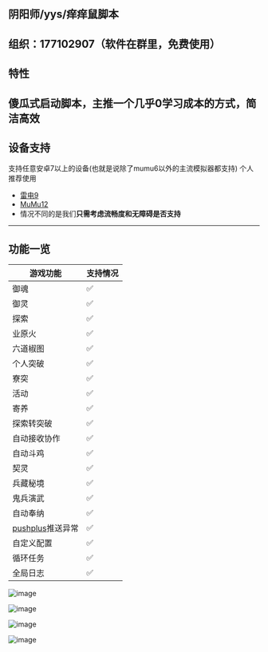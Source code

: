 ## 阴阳师/yys/痒痒鼠脚本
## 组织：177102907（软件在群里，免费使用）
## 特性
傻瓜式启动脚本，主推一个几乎0学习成本的方式，简洁高效
---
## 设备支持
支持任意安卓7以上的设备(也就是说除了mumu6以外的主流模拟器都支持)
个人推荐使用
- [雷电9](https://www.ldmnq.com/) 
- [MuMu12](https://mumu.163.com/)
- 情况不同的是我们**只需考虑流畅度和无障碍是否支持**
---
## 功能一览
| 游戏功能 | 支持情况 |
| ----|----------|
| 御魂|✅|
| 御灵|✅|
| 探索|✅|
| 业原火|✅|
| 六道椒图|✅|
| 个人突破|✅|
| 寮突|✅|
| 活动|✅|
| 寄养|✅|
| 探索转突破|✅|
| 自动接收协作 |✅|
| 自动斗鸡 |✅|
| 契灵 |✅|
| 兵藏秘境 |✅|
| 鬼兵演武 |✅|
| 自动奉纳 |✅|
|[pushplus](https://www.pushplus.plus/)推送异常|✅|
|自定义配置|✅|
|循环任务|✅|
|全局日志|✅|

![image](https://github.com/user-attachments/assets/7776ba34-951e-462e-911c-9a7881163061)



![image](https://github.com/user-attachments/assets/0a7ebd48-7684-4b15-9947-b0b4b8a16509)



![image](https://github.com/user-attachments/assets/00e000e9-56ab-499d-aa25-5f3772367aa2)

![image](https://github.com/user-attachments/assets/6fe6623d-7443-4cf2-b922-c2049ae52125)



